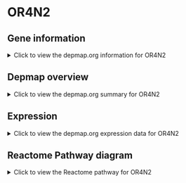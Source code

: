 <h1>OR4N2</h1>

<h2>Gene information</h2>
<details>
  <summary>Click to view the depmap.org information for OR4N2</summary>
  <p><a href="https://depmap.org/portal/gene/OR4N2?tab=about" target="_BLANK">Open page in a new tab...</a></p>
  <iframe src="https://depmap.org/portal/gene/OR4N2?tab=about" style="border:none;width:100%;height:800px"></iframe>
</details>

<h2>Depmap overview</h2>
<details>
  <summary>Click to view the depmap.org summary for OR4N2</summary>
  <p><a href="https://depmap.org/portal/gene/OR4N2?tab=overview" target="_BLANK">Open page in a new tab...</a></p>
  <iframe src="https://depmap.org/portal/gene/OR4N2?tab=overview" style="border:none;width:100%;height:800px"></iframe>
</details>

<h2>Expression</h2>
<details>
  <summary>Click to view the depmap.org expression data for OR4N2</summary>
  <p><a href="https://depmap.org/portal/gene/OR4N2?tab=characterization" target="_BLANK">Open page in a new tab...</a></p>
  <iframe src="https://depmap.org/portal/gene/OR4N2?tab=characterization" style="border:none;width:100%;height:800px"></iframe>
</details>



<h2>Reactome Pathway diagram</h2>
<details>
  <summary>Click to view the Reactome pathway for OR4N2</summary>
  <p><a href="https://reactome.org/PathwayBrowser/#/R-HSA-381753" target="_BLANK">Open page in a new tab...</a></p>
  <p>Olfactory Signaling Pathway</p>
<iframe src="https://reactome.org/PathwayBrowser/#/R-HSA-381753" style="border:none;width:100%;height:800px"></iframe>
</details>



